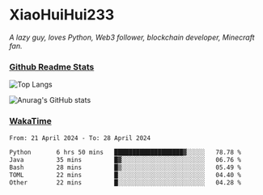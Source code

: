 # XiaoHuiHui233

*A lazy guy, loves Python, Web3 follower, blockchain developer, Minecraft fan.*

### [Github Readme Stats](https://github.com/anuraghazra/github-readme-stats)

![Top Langs](https://github-readme-stats.vercel.app/api/top-langs/?username=XiaoHuiHui233&layout=compact&theme=github_dark)

![Anurag's GitHub stats](https://github-readme-stats.vercel.app/api?username=XiaoHuiHui233&show_icons=true&theme=github_dark)

### [WakaTime](https://wakatime.com)

<!--START_SECTION:waka-->

```txt
From: 21 April 2024 - To: 28 April 2024

Python       6 hrs 50 mins   ███████████████████▓░░░░░   78.78 %
Java         35 mins         █▓░░░░░░░░░░░░░░░░░░░░░░░   06.76 %
Bash         28 mins         █▒░░░░░░░░░░░░░░░░░░░░░░░   05.49 %
TOML         22 mins         █░░░░░░░░░░░░░░░░░░░░░░░░   04.40 %
Other        22 mins         █░░░░░░░░░░░░░░░░░░░░░░░░   04.28 %
```

<!--END_SECTION:waka-->
